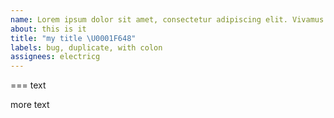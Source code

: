 ```yaml
---
name: Lorem ipsum dolor sit amet, consectetur adipiscing elit. Vivamus eget eros nisi. Phasellus hendrerit rutrum facilisis. Lorem ipsum dolor sit amet, consectetur adipiscing elit. Donec nec justo sit amet mauris finibus semper. Phasellus lacinia iaculis felis, in fringilla tellus interdum at. Suspendisse eu consectetur est. Duis ante sapien, ultrices nec erat quis, faucibus tempus erat. Nullam eu dolor ultrices, malesuada libero sed, placerat metus.
about: this is it
title: "my title \U0001F648"
labels: bug, duplicate, with colon
assignees: electricg
---
```








===
text

more text
